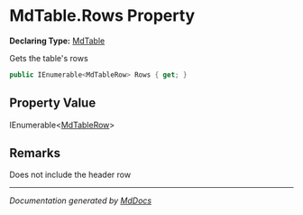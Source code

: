 # MdTable.Rows Property

**Declaring Type:** [MdTable](../index.md)

Gets the table's rows

```csharp
public IEnumerable<MdTableRow> Rows { get; }
```

## Property Value

IEnumerable\<[MdTableRow](../../MdTableRow/index.md)\>

## Remarks

Does not include the header row

___

*Documentation generated by [MdDocs](https://github.com/ap0llo/mddocs)*
